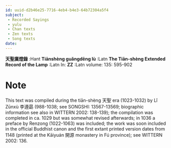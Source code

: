 ```yaml
---
id: uuid-d2b46e25-7716-4eb4-b4e3-64b72304a5f4
subject: 
 - Recorded Sayings
 - yulu
 - Chan texts
 - Zen texts
 - Song texts
date: 
---
```


**天聖廣燈錄** :Hant
**Tiānshèng guǎngdēng lù** :Latn
**The Tiān-shèng Extended Record of the Lamp** :Latn
In: 
**ZZ** :Latn
volume: 135: 595-902
# Note
This text was compiled during the tiān-shèng 天聖 era (1023-1032) by Lǐ Zūnxù 李遵勗 (988-1038; see SONGSHI: 13567-13569; biographic information see also in WITTERN 2002: 138-139); the compilation was completed in ca. 1029 but was somewhat revised afterwards; in 1036 a preface by Renzong (1022-1063) was included; the work was soon included in the official Buddhist canon and the first extant printed version dates from 1148 (printed at the Kāiyuán 開源 monastery in Fú province); see WITTERN 2002: 136.